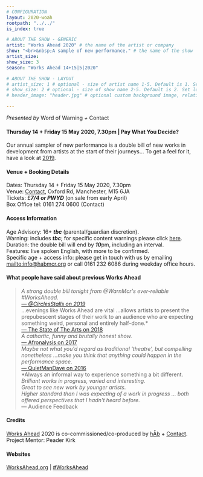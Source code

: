```yaml
---
# CONFIGURATION
layout: 2020-woah
rootpath: "../../"
is_index: true

# ABOUT THE SHOW - GENERIC
artist: "Works Ahead 2020" # the name of the artist or company
show: "<br>&nbsp;A sample of new performance." # the name of the show
artist_size: 
show_size: 3
season: "Works Ahead 14+15|5|2020"

# ABOUT THE SHOW - LAYOUT
# artist_size: 1 # optional - size of artist name 1-5. Default is 1. Set longer names to lower values
# show_size: 2 # optional - size of show name 2-5. Default is 2. Set longer names to lower values
# header_image: "header.jpg" # optional custom background image, relative to current page

---
```

*Presented by* Word of Warning *+* Contact         
         
#### Thursday 14 + Friday 15 May 2020, 7.30pm | Pay What You Decide?        
Our annual sampler of new performance is a double bill of new works in development from artists at the start of their journeys… To get a feel for it, have a look at [2019](/archive/2019-worksahead).            
                
#### Venue + Booking Details        
Dates: Thursday 14 + Friday 15 May 2020, 7.30pm         
Venue: <a href="http://contactmcr.com/your-visit/getting-to-contact" target="_blank">Contact</a>, Oxford Rd, Manchester, M15 6JA         
Tickets: £***7/4 or PWYD*** (on sale from early April)            
Box Office tel: 0161 274 0600 (Contact)              
        
#### Access Information        
Age Advisory: 16+ ***tbc*** (parental/guardian discretion).<br>Warning: includes ***tbc***; for specific content warnings please click [here](/warnings).<br>Duration: the double bill will end by ***10***pm, including an interval.<br>Features: live spoken English, with more to be confirmed.<br>Specific age + access info: please get in touch with us by emailing <mailto:info@habmcr.org> or call 0161 232 6086 during weekday office hours.                  
          
#### What people have said about previous Works Ahead        
>*A strong double bill tonight from @WarnMcr's ever-reliable #WorksAhead.<br><a href="http://twitter.com/CirclesStalls/status/1129503777566937088" target="_blank">— @CirclesStalls on 2019</a><br>*…evenings like Works Ahead are vital …allows artists to present the prepubescent stages of their work to an audience who are expecting something weird, personal and entirely half-done.*<br><a href="http://www.thestateofthearts.co.uk/features/works-ahead-expect-something-weird-personal-entirely-half-done" target="_blank">— The State of The Arts on 2018</a><br>*A cathartic, funny and brutally honest show.*<br><a href="http://afronalysis.com/2017/05/14/review-superposition-stun" target="_blank">— Afronalysis on 2017</a><br>*Maybe not what you'd regard as traditional 'theatre', but compelling nonetheless …make you think that anything could happen in the performance space.*<br><a href="http://quietmandave.co.uk/2016/06/works-ahead" target="_blank">— QuietManDave on 2016</a><br>*Always an informal way to experience something a bit different.<br>*Brilliant works in progress, varied and interesting.*<br>*Great to see new work by younger artists.*<br>*Higher standard than I was expecting of a work in progress … both offered perspectives that I hadn't heard before.*<br>— Audience Feedback         
          
#### Credits         
[Works Ahead](/hab/worksahead) 2020 is co-commissioned/co-produced by [hÅb](/hab) + <a href="http://contactmcr.com" target="_blank">Contact</a>. Project Mentor: Peader Kirk        
        
#### Websites         
<a href="http://worksahead.org" target="_blank">WorksAhead.org</a> | <a href="http://twitter.com/hashtag/WorksAhead" target="_blank">#WorksAhead</a><br>

